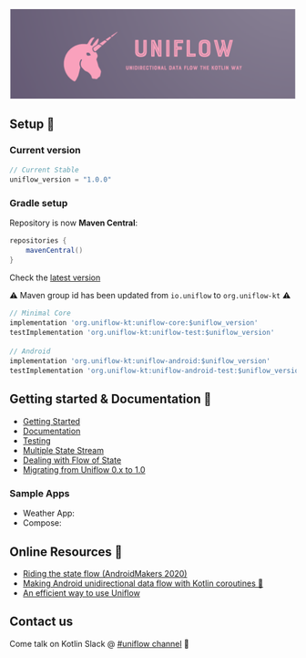 
![Uniflow logo](./doc/uniflow_header.png)

## Setup 🚀

### Current version

```gradle
// Current Stable
uniflow_version = "1.0.0"
```

### Gradle setup

Repository is now __Maven Central__:

```gradle
repositories {
    mavenCentral()
}
```

Check the [latest version](https://search.maven.org/search?q=org.uniflow-kt)

⚠️ Maven group id has been updated from `io.uniflow` to `org.uniflow-kt` ⚠️

```gradle
// Minimal Core
implementation 'org.uniflow-kt:uniflow-core:$uniflow_version'
testImplementation 'org.uniflow-kt:uniflow-test:$uniflow_version'

// Android
implementation 'org.uniflow-kt:uniflow-android:$uniflow_version'
testImplementation 'org.uniflow-kt:uniflow-android-test:$uniflow_version'
```

## Getting started & Documentation 📖
- [Getting Started](./doc/Intro.md)
- [Documentation](./doc/Documentation.md)
- [Testing](./doc/Documentation.md)
- [Multiple State Stream](./doc/Documentation.md)
- [Dealing with Flow of State](./doc/Documentation.md)
- [Migrating from Uniflow 0.x to 1.0](./doc/Migrating.md)

### Sample Apps
- Weather App: []()
- Compose: []()

## Online Resources 🎉

- [Riding the state flow (AndroidMakers 2020)](https://www.youtube.com/watch?v=m6dyIv1rDdo)
- [Making Android unidirectional data flow with Kotlin coroutines 🦄](https://medium.com/@giuliani.arnaud/making-android-unidirectional-data-flow-with-kotlin-coroutines-d69966717b6e)
- [An efficient way to use Uniflow](https://blog.kotlin-academy.com/an-efficient-way-to-use-uniflow-2b41a9785a05?gi=bce973f6a529)

## Contact us

Come talk on Kotlin Slack @ [#uniflow channel](https://kotlinlang.slack.com/?redir=%2Fmessages%2Funiflow) 💬
